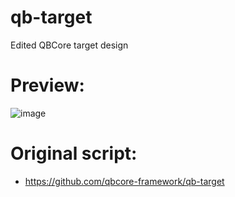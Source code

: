 # qb-target
Edited QBCore target design

# Preview:
![image](https://user-images.githubusercontent.com/89866234/171215635-901356b1-7aa5-4316-88f4-4a7021d3ebad.png)

# Original script:
- https://github.com/qbcore-framework/qb-target
